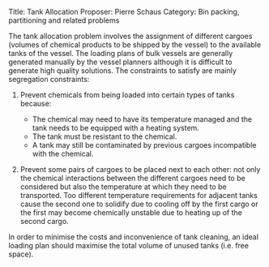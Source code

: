 Title:    Tank Allocation
Proposer: Pierre Schaus
Category: Bin packing, partitioning and related problems


The tank allocation problem involves the assignment of different cargoes (volumes of chemical products to be shipped by the vessel) to the available tanks of the vessel. The loading plans of bulk vessels are generally generated manually by the vessel planners although it is difficult to generate high quality solutions. The constraints to satisfy are mainly segregation constraints:

1.  Prevent chemicals from being loaded into certain types of tanks because:
    -   The chemical may need to have its temperature managed and the tank needs to be equipped with a heating system.
    -   The tank must be resistant to the chemical.
    -   A tank may still be contaminated by previous cargoes incompatible with the chemical.

2.  Prevent some pairs of cargoes to be placed next to each other: not only the chemical interactions between the different cargoes need to be considered but also the temperature at which they need to be transported. Too different temperature requirements for adjacent tanks cause the second one to solidify due to cooling off by the first cargo or the first may become chemically unstable due to heating up of the second cargo.

In order to minimise the costs and inconvenience of tank cleaning, an ideal loading plan should maximise the total volume of unused tanks (i.e. free space).
